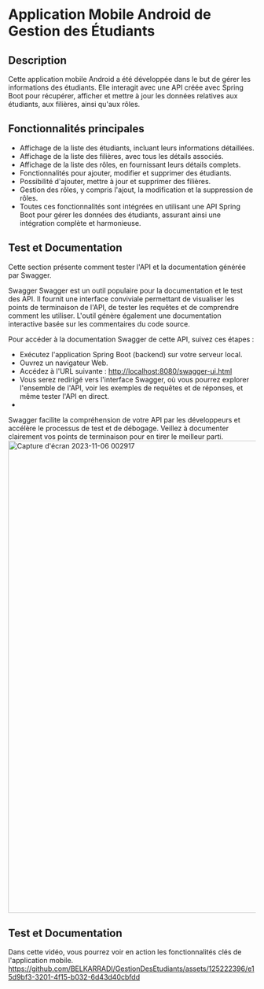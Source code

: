 # Application Mobile Android de Gestion des Étudiants

## Description
Cette application mobile Android a été développée dans le but de gérer les informations des étudiants. 
Elle interagit avec une API créée avec Spring Boot pour récupérer, afficher et mettre à jour les données relatives aux étudiants, aux filières, ainsi qu'aux rôles.

## Fonctionnalités principales
<ul>
  <li>Affichage de la liste des étudiants, incluant leurs informations détaillées.</li>
  <li>Affichage de la liste des filières, avec tous les détails associés.</li>
  <li>Affichage de la liste des rôles, en fournissant leurs détails complets.</li>
  <li>Fonctionnalités pour ajouter, modifier et supprimer des étudiants.</li>
  <li>Possibilité d'ajouter, mettre à jour et supprimer des filières.</li>
  <li>Gestion des rôles, y compris l'ajout, la modification et la suppression de rôles.</li>
  <li>Toutes ces fonctionnalités sont intégrées en utilisant une API Spring Boot pour gérer les données des étudiants, assurant ainsi une intégration complète et harmonieuse.</li>
</ul>


## Test et Documentation

Cette section présente comment tester l'API et la documentation générée par Swagger.

Swagger
Swagger est un outil populaire pour la documentation et le test des API. Il fournit une interface conviviale permettant de 
visualiser les points de terminaison de l'API, de tester les requêtes et de comprendre comment les utiliser. L'outil génère également une
documentation interactive basée sur les commentaires du code source.

Pour accéder à la documentation Swagger de cette API, suivez ces étapes :

<ul>
  <li>Exécutez l'application Spring Boot (backend) sur votre serveur local.</li>
  <li>Ouvrez un navigateur Web.</li>
  <li>Accédez à l'URL suivante : <a href="http://localhost:8080/swagger-ui.html">http://localhost:8080/swagger-ui.html</a></li>
  <li>Vous serez redirigé vers l'interface Swagger, où vous pourrez explorer l'ensemble de l'API, voir les exemples de requêtes et de réponses, et même tester l'API en direct.</li>
  <li></li>
</ul>
Swagger facilite la compréhension de votre API par les développeurs et accélère le processus de test et de débogage. 
Veillez à documenter clairement vos points de terminaison pour en tirer le meilleur parti.
<img width="960" alt="Capture d'écran 2023-11-06 002917" src="https://github.com/BELKARRADI/GestionDesEtudiants/assets/125222396/0a2a433a-b51e-461c-aae4-7464c32f8372">



## Test et Documentation
Dans cette vidéo, vous pourrez voir en action les fonctionnalités clés de l'application mobile.
https://github.com/BELKARRADI/GestionDesEtudiants/assets/125222396/e15d9bf3-3201-4f15-b032-6d43d40cbfdd






